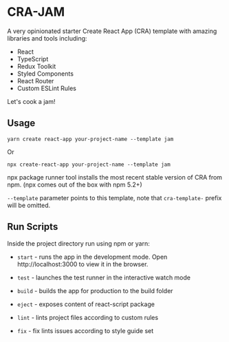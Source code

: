 # CRA-JAM
A very opinionated starter Create React App (CRA) template with amazing libraries and tools including:

* React
* TypeScript
* Redux Toolkit
* Styled Components
* React Router
* Custom ESLint Rules

Let's cook a jam!

## Usage
`yarn create react-app your-project-name --template jam`

Or

`npx create-react-app your-project-name --template jam`

npx package runner tool installs the most recent stable version of CRA from npm. (npx comes out of the box with npm 5.2+)

`--template` parameter points to this template, note that `cra-template-` prefix will be omitted.

## Run Scripts
Inside the project directory run using npm or yarn:

* `start` - runs the app in the development mode. Open http://localhost:3000 to view it in the browser.

* `test` - launches the test runner in the interactive watch mode

* `build` - builds the app for production to the build folder

* `eject` - exposes content of react-script package

* `lint` - lints project files according to custom rules

* `fix` - fix lints issues according to style guide set
